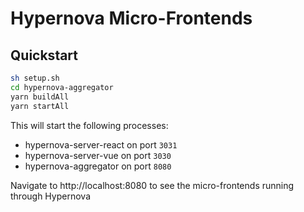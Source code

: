 # Hypernova Micro-Frontends

## Quickstart

```sh
sh setup.sh
cd hypernova-aggregator
yarn buildAll
yarn startAll
```

This will start the following processes:
- hypernova-server-react on port `3031`
- hypernova-server-vue on port `3030`
- hypernova-aggregator on port `8080`

Navigate to http://localhost:8080 to see the micro-frontends running through Hypernova
